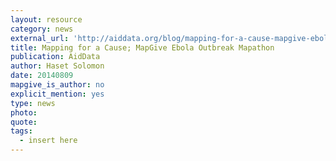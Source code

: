 ```yaml
---
layout: resource
category: news
external_url: 'http://aiddata.org/blog/mapping-for-a-cause-mapgive-ebola-outbreak-mapathon'
title: Mapping for a Cause; MapGive Ebola Outbreak Mapathon
publication: AidData
author: Haset Solomon
date: 20140809
mapgive_is_author: no
explicit_mention: yes
type: news
photo:
quote:
tags:
  - insert here
---
```

